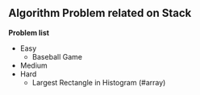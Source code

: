 ## Algorithm Problem related on Stack

**Problem list**
* Easy
	* Baseball Game
* Medium
* Hard
	* Largest Rectangle in Histogram (\#array)